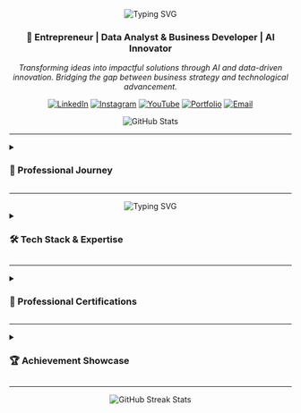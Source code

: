 <div align="center">
  <img src="https://readme-typing-svg.demolab.com?font=Fira+Code&size=32&duration=2800&pause=2000&color=FF9E0F&center=true&vCenter=true&width=940&lines=Hi+👋+I'm+Naruebet+Aungsirikulthumrong;Welcome+to+my+Digital+Innovation+Space!" alt="Typing SVG" />
</div>

<h3 align="center">🚀 Entrepreneur | Data Analyst & Business Developer | AI Innovator</h3>

<div align="center">
  <p><i>Transforming ideas into impactful solutions through AI and data-driven innovation. Bridging the gap between business strategy and technological advancement.</i></p>
</div>

<div align="center">
  
[![LinkedIn](https://img.shields.io/badge/LinkedIn-0077B5?style=for-the-badge&logo=linkedin&logoColor=white)](https://www.linkedin.com/in/leonaruebet/)
[![Instagram](https://img.shields.io/badge/Instagram-E4405F?style=for-the-badge&logo=instagram&logoColor=white)](https://www.instagram.com/leonaruebet/)
[![YouTube](https://img.shields.io/badge/YouTube-FF0000?style=for-the-badge&logo=youtube&logoColor=white)](https://www.youtube.com/@leonaruebet)
[![Portfolio](https://img.shields.io/badge/Portfolio-FF7139?style=for-the-badge&logo=Firefox-Browser&logoColor=white)](https://naruebet.ireadcustomer.com)
[![Email](https://img.shields.io/badge/Email-D14836?style=for-the-badge&logo=gmail&logoColor=white)](mailto:leonaruebet@gmail.com)

</div>

<div align="center">
  <img src="https://github-readme-stats.vercel.app/api?username=leonaruebet&show_icons=true&theme=radical" alt="GitHub Stats" />
</div>

---

<details>
<summary><h3>💼 Professional Journey</h3></summary>

<div align="left">
  <table>
    <tr>
      <td>
        <img src="https://img.shields.io/badge/Role-COO-FF9E0F?style=for-the-badge" alt="COO"/>
      </td>
      <td>The Station Group Holding Co., Ltd | 05/2024 - Present</td>
    </tr>
    <tr>
      <td>
        <img src="https://img.shields.io/badge/Role-Business_Developer-4285F4?style=for-the-badge" alt="Business Developer"/>
      </td>
      <td>Baksters Co., Ltd | 09/2023 - Present</td>
    </tr>
    <tr>
      <td>
        <img src="https://img.shields.io/badge/Role-Data_Scientist-00C853?style=for-the-badge" alt="Data Scientist"/>
      </td>
      <td>Durian Corporation Co., Ltd | 06/2024 – 10/2024</td>
    </tr>
    <tr>
      <td>
        <img src="https://img.shields.io/badge/Role-Data_Analyst-7B1FA2?style=for-the-badge" alt="Data Analyst"/>
      </td>
      <td>Syntax Co., Ltd | 12/2023 – 02/2024</td>
    </tr>
    <tr>
      <td>
        <img src="https://img.shields.io/badge/Role-Co_Founder-FF5722?style=for-the-badge" alt="Co-Founder"/>
      </td>
      <td>Y-Me | 02/2022 – 01/2023</td>
    </tr>
  </table>
</div>
</details>

---

<div align="center">
  <img src="https://readme-typing-svg.demolab.com?font=Fira+Code&size=24&duration=2800&pause=2000&color=FF9E0F&center=true&vCenter=true&width=940&lines=Building+the+Future+with+Data,+AI,+and+Innovation!" alt="Typing SVG" />
</div>

<details>
<summary><h3>🛠️ Tech Stack & Expertise</h3></summary>

<div align="center">

<h4>AI & Automation</h4>
<div style="background: linear-gradient(45deg, #FF9E0F, #FF4B4B); padding: 20px; border-radius: 10px; margin: 10px;">

![ChatGPT](https://img.shields.io/badge/ChatGPT-74aa9c?style=for-the-badge&logo=openai&logoColor=white)
![Claude](https://img.shields.io/badge/Claude-000000?style=for-the-badge)
![Stable Diffusion](https://img.shields.io/badge/Stable_Diffusion-FF9E0F?style=for-the-badge)
![Gemini](https://img.shields.io/badge/Gemini-4285F4?style=for-the-badge&logo=google&logoColor=white)
![Make.com](https://img.shields.io/badge/Make.com-2E77BC?style=for-the-badge)
![Perplexity](https://img.shields.io/badge/Perplexity-purple?style=for-the-badge)

</div>

<h4>Programming & Development</h4>
<div style="background: linear-gradient(45deg, #3776AB, #1572B6); padding: 20px; border-radius: 10px; margin: 10px;">

![Python](https://img.shields.io/badge/Python-3776AB?style=for-the-badge&logo=python&logoColor=white)
![SQL](https://img.shields.io/badge/SQL-4479A1?style=for-the-badge&logo=mysql&logoColor=white)
![Swift](https://img.shields.io/badge/Swift-FA7343?style=for-the-badge&logo=swift&logoColor=white)
![HTML5](https://img.shields.io/badge/HTML5-E34F26?style=for-the-badge&logo=html5&logoColor=white)
![CSS3](https://img.shields.io/badge/CSS3-1572B6?style=for-the-badge&logo=css3&logoColor=white)
![Arduino](https://img.shields.io/badge/Arduino-00979D?style=for-the-badge&logo=Arduino&logoColor=white)

</div>

<h4>Data Science Stack</h4>
<div style="background: linear-gradient(45deg, #150458, #FF4B4B); padding: 20px; border-radius: 10px; margin: 10px;">

![NumPy](https://img.shields.io/badge/NumPy-013243?style=for-the-badge&logo=numpy&logoColor=white)
![Pandas](https://img.shields.io/badge/Pandas-150458?style=for-the-badge&logo=pandas&logoColor=white)
![Streamlit](https://img.shields.io/badge/Streamlit-FF4B4B?style=for-the-badge&logo=Streamlit&logoColor=white)
![Plotly](https://img.shields.io/badge/Plotly-3F4F75?style=for-the-badge&logo=plotly&logoColor=white)
![NetworkX](https://img.shields.io/badge/NetworkX-blue?style=for-the-badge)
![Matplotlib](https://img.shields.io/badge/Matplotlib-11557c?style=for-the-badge)
![Seaborn](https://img.shields.io/badge/Seaborn-3776AB?style=for-the-badge)

</div>

<h4>Creative Suite</h4>
<div style="background: linear-gradient(45deg, #F24E1E, #FF61F6); padding: 20px; border-radius: 10px; margin: 10px;">

![Figma](https://img.shields.io/badge/Figma-F24E1E?style=for-the-badge&logo=figma&logoColor=white)
![Adobe Photoshop](https://img.shields.io/badge/Photoshop-31A8FF?style=for-the-badge&logo=adobe%20photoshop&logoColor=white)
![Adobe Premier Pro](https://img.shields.io/badge/Premier_Pro-9999FF?style=for-the-badge&logo=adobe%20premiere%20pro&logoColor=white)
![Adobe XD](https://img.shields.io/badge/Adobe_XD-FF61F6?style=for-the-badge&logo=adobe%20xd&logoColor=white)

</div>

<h4>Business Tools</h4>
<div style="background: linear-gradient(45deg, #E97627, #000000); padding: 20px; border-radius: 10px; margin: 10px;">

![Tableau](https://img.shields.io/badge/Tableau-E97627?style=for-the-badge&logo=Tableau&logoColor=white)
![Excel](https://img.shields.io/badge/Excel-217346?style=for-the-badge&logo=microsoft-excel&logoColor=white)
![Looker](https://img.shields.io/badge/Looker-4285F4?style=for-the-badge&logo=looker&logoColor=white)
![Notion](https://img.shields.io/badge/Notion-000000?style=for-the-badge&logo=notion&logoColor=white)
![Trello](https://img.shields.io/badge/Trello-0052CC?style=for-the-badge&logo=trello&logoColor=white)
![Miro](https://img.shields.io/badge/Miro-050038?style=for-the-badge&logo=Miro&logoColor=white)

</div>
</div>
</details>

---

<details>
<summary><h3>📜 Professional Certifications</h3></summary>

<div align="center">
  <table>
    <tr>
      <td align="center">
        <a href="https://www.coursera.org/account/accomplishments/specialization/IKDNMNJXDY3O">
          <img src="https://img.shields.io/badge/Google-Advanced_Data_Analytics-4285F4?style=for-the-badge&logo=google&logoColor=white" alt="Google Certificate"/>
        </a>
      </td>
      <td align="center">
        <a href="https://www.coursera.org/account/accomplishments/verify/CMO5SPVPSOEQ">
          <img src="https://img.shields.io/badge/IBM-Project_Management-052FAD?style=for-the-badge&logo=ibm&logoColor=white" alt="IBM Certificate"/>
        </a>
      </td>
    </tr>
    <tr>
      <td align="center">
        <a href="https://drive.google.com/file/d/15_YL4KK0PONhFB-RigEohPhx2FrxwM7U/view">
          <img src="https://img.shields.io/badge/Chulalongkorn-Blockchain_Technology-FF1493?style=for-the-badge" alt="Blockchain Certificate"/>
        </a>
      </td>
      <td align="center">
        <a href="https://drive.google.com/file/d/10-gJgWm93dEdbrj9yn72Ulvo2MWlxT92/view">
          <img src="https://img.shields.io/badge/DUGA-AI_Marketing-4B0082?style=for-the-badge" alt="AI Marketing Certificate"/>
        </a>
      </td>
    </tr>
    <tr>
      <td align="center" colspan="2">
        <a href="https://drive.google.com/file/d/1PvcNJIBLIhdRfiuh81FTTAJRtf7LEu8s/view">
          <img src="https://img.shields.io/badge/CMDF-Finance-008000?style=for-the-badge" alt="Finance Certificate"/>
        </a>
      </td>
    </tr>
  </table>
</div>
</details>

---

<details>
<summary><h3>🏆 Achievement Showcase</h3></summary>

<div align="left">
  <div style="background: linear-gradient(45deg, #FFD700, #FFA500); padding: 20px; border-radius: 10px; margin: 10px;">
    <h4>🥇 Gold Tier Achievements</h4>
    <ul>
      <li>U Power Digital Idea Challenge Season 7 (2024): Champion among 982 teams</li>
      <li>DDI Connect 2024: Winner for Revenue-Generating Business</li>
      <li>Youth Mentorship Project Hackathon (2022): Champion</li>
    </ul>
  </div>

  <div style="background: linear-gradient(45deg, #C0C0C0, #A9A9A9); padding: 20px; border-radius: 10px; margin: 10px;">
    <h4>🥈 Silver Tier Achievements</h4>
    <ul>
      <li>AI & Cyber Security Hackathon (2024): 1st Runner-Up</li>
      <li>CUBS Blockathon (2024): 1st Runner-Up (1,700+ participants)</li>
      <li>Young Gen Hackathon (2022): 1st Runner-Up</li>
      <li>Business Idea Competition by Base x Ignite (2021)</li>
      <li>Wai-Run Me Kong Competition (2021)</li>
      <li>Microsoft Track | CHOICEISYOUR2024</li>
      <li>DDI Bootcamp (2023)</li>
      <li>DDI Tech Startup Program (2022)</li>
    </ul>
  </div>

  <div style="background: linear-gradient(45deg, #CD7F32, #8B4513); padding: 20px; border-radius: 10px; margin: 10px;">
    <h4>🥉 Bronze Tier Achievements</h4>
    <ul>
      <li>KMUTT MIDI Hackathon (2022)</li>
      <li>NiTAD 18 Chulalongkorn (2022)</li>
      <li>Chula Engineer Hackathon (2022) + Most Creative Prize</li>
    </ul>
  </div>
</div>
</details>

---

<div align="center">
  <img src="https://github-readme-streak-stats.herokuapp.com/?user=leonaruebet&theme=radical" alt="GitHub Streak Stats" />
</div>
